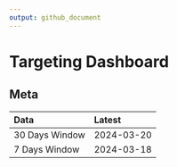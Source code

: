 ```yaml
---
output: github_document
---
```


# Targeting Dashboard



## Meta


|Data           |Latest     |
|:--------------|:----------|
|30 Days Window |2024-03-20 |
|7 Days Window  |2024-03-18 |
